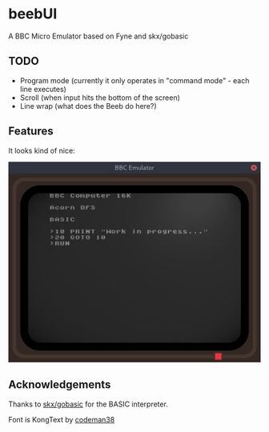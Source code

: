 # beebUI
A BBC Micro Emulator based on Fyne and skx/gobasic

## TODO

* Program mode (currently it only operates in "command mode" - each line executes)
* Scroll (when input hits the bottom of the screen)
* Line wrap (what does the Beeb do here?)

## Features

It looks kind of nice:

![](beebui.png)

## Acknowledgements

Thanks to [skx/gobasic](https://github.com/skx/gobasic) for the BASIC interpreter.

Font is KongText by [codeman38](https://www.1001fonts.com/users/codeman38/)
